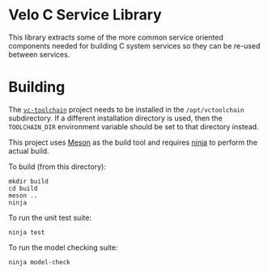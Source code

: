 Velo C Service Library
======================

This library extracts some of the more common service oriented components needed
for building C system services so they can be re-used between services.

Building
========

The [`vc-toolchain`][vc-toolchain-url] project needs to be installed in the
`/opt/vctoolchain` subdirectory.  If a different installation directory is used,
then the `TOOLCHAIN_DIR` environment variable should be set to that directory
instead.

[vc-toolchain-url]: https://github.com/VeloPayments/vc-toolchain

This project uses [Meson][meson-url] as the build tool and requires
[ninja][ninja-url] to perform the actual build.

[meson-url]: https://mesonbuild.org
[ninja-url]: https://ninja-build.org

To build (from this directory):

    mkdir build
    cd build
    meson ..
    ninja

To run the unit test suite:

    ninja test

To run the model checking suite:

    ninja model-check
